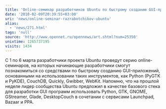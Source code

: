 ```yaml
---
title: 'Online-семинар разработчиков Ubuntu по быстрому созданию GUI-приложений'
date: '2010-02-09T20:39:55+03:00'
uri: 'news/online-seminar-razrabotchikov-ubuntu'
alias: 
  - 'news/271.html'
tags: 'null'
source: 'http://www.opennet.ru/opennews/art.shtml?num=25350'
unixtime: 1265737195
visits: 1434
---
```

C 1 по 6 марта разработчики проекта Ubuntu проведут серию online-семинаров, на которых начинающие разработчики смогут познакомиться со средствами по быстрому созданию GUI-приложений, основанными на использовании таких инструментов, как Python (PyGTK и PyKDE), CouchDB, Quickly, Gwibber, WebKit. Напомню, что на прошлой неделе лидер сообщества Ubuntu предложил в качестве базового стека для разработки GUI программ использовать Python, GTK, GNOME, GStreamer, Glade, DesktopCouch в сочетании с сервисами Launchpad, Bazaar и PPA.
